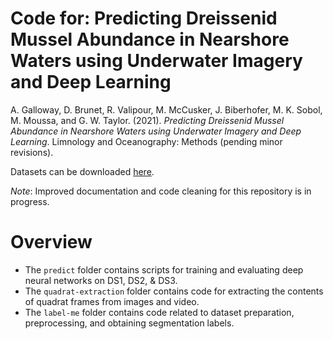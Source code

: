 # Code for: Predicting Dreissenid Mussel Abundance in Nearshore Waters using Underwater Imagery and Deep Learning

A. Galloway, D. Brunet, R. Valipour, M. McCusker, J. Biberhofer, M. K. Sobol, M. Moussa, and G. W. Taylor. (2021). *Predicting Dreissenid Mussel Abundance in Nearshore Waters using Underwater Imagery and Deep Learning*. Limnology and Oceanography: Methods (pending minor revisions).

Datasets can be downloaded [here](https://doi.org/10.5683/SP3/MZEBOJ).

*Note*: Improved documentation and code cleaning for this repository is in progress.

# Overview
- The `predict` folder contains scripts for training and evaluating deep neural networks on DS1, DS2, & DS3.
- The `quadrat-extraction` folder contains code for extracting the contents of quadrat frames from images and video.
- The `label-me` folder contains code related to dataset preparation, preprocessing, and obtaining segmentation labels.
